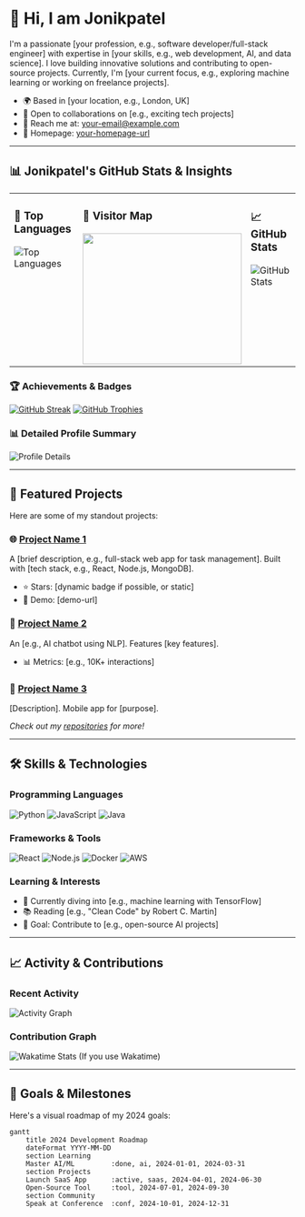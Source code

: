 # 👋 Hi, I am Jonikpatel

I'm a passionate [your profession, e.g., software developer/full-stack engineer] with expertise in [your skills, e.g., web development, AI, and data science]. I love building innovative solutions and contributing to open-source projects. Currently, I'm [your current focus, e.g., exploring machine learning or working on freelance projects].

- 🌍 Based in [your location, e.g., London, UK]
- 💼 Open to collaborations on [e.g., exciting tech projects]
- 📧 Reach me at: [your-email@example.com](mailto:your-email@example.com)
- 🔗 Homepage: [your-homepage-url](https://your-homepage-url)

---

## 📊 Jonikpatel's GitHub Stats & Insights

<div align="center">
  <table>
    <tr>
      <td valign="top" width="33%">
        <h3>🌟 Top Languages</h3>
        <img src="https://github-readme-stats.vercel.app/api/top-langs/?username=Jonikpatel&layout=compact&langs_count=8&theme=dark&hide_border=true" alt="Top Languages" />
      </td>
      <td valign="top" width="33%">
        <h3>📍 Visitor Map</h3>
        <a href="https://clustrmaps.com/site/1c7st" title="ClustrMaps">
          <img src="https://www.clustrmaps.com/map_v2.png?d=Y3B6bfp__aiQSn4I4JkSipFUqc4h9sK5DYEEz5GRDgs&cl=ffffff&w=280&h=230" width="280" height="230" />
        </a>
      </td>
      <td valign="top" width="33%">
        <h3>📈 GitHub Stats</h3>
        <img src="https://github-readme-stats.vercel.app/api?username=Jonikpatel&count_private=true&show_icons=true&rank_icon=github&theme=dark&include_all_commits=true&hide_border=true" alt="GitHub Stats" />
      </td>
    </tr>
  </table>
</div>

### 🏆 Achievements & Badges
[![GitHub Streak](https://github-readme-streak-stats.herokuapp.com/?user=Jonikpatel&theme=dark)](https://git.io/streak-stats)
[![GitHub Trophies](https://github-profile-trophy.vercel.app/?username=Jonikpatel&theme=darkhub&no-frame=true&no-bg=true)](https://github.com/ryo-ma/github-profile-trophy)

### 📊 Detailed Profile Summary
<img src="https://github-profile-summary-cards.vercel.app/api/cards/profile-details?username=Jonikpatel&theme=tokyonight" alt="Profile Details" />

---

## 🚀 Featured Projects

Here are some of my standout projects:

### 🌐 [Project Name 1](https://github.com/Jonikpatel/project1)
A [brief description, e.g., full-stack web app for task management]. Built with [tech stack, e.g., React, Node.js, MongoDB].
- ⭐ Stars: [dynamic badge if possible, or static]
- 🔗 Demo: [demo-url]

### 🤖 [Project Name 2](https://github.com/Jonikpatel/project2)
An [e.g., AI chatbot using NLP]. Features [key features].
- 📊 Metrics: [e.g., 10K+ interactions]

### 📱 [Project Name 3](https://github.com/Jonikpatel/project3)
[Description]. Mobile app for [purpose].

*Check out my [repositories](https://github.com/Jonikpatel?tab=repositories) for more!*

---

## 🛠️ Skills & Technologies

### Programming Languages
![Python](https://img.shields.io/badge/Python-3776AB?style=for-the-badge&logo=python&logoColor=white)
![JavaScript](https://img.shields.io/badge/JavaScript-F7DF1E?style=for-the-badge&logo=javascript&logoColor=black)
![Java](https://img.shields.io/badge/Java-ED8B00?style=for-the-badge&logo=openjdk&logoColor=white)

### Frameworks & Tools
![React](https://img.shields.io/badge/React-61DAFB?style=for-the-badge&logo=react&logoColor=black)
![Node.js](https://img.shields.io/badge/Node.js-339933?style=for-the-badge&logo=nodedotjs&logoColor=white)
![Docker](https://img.shields.io/badge/Docker-2496ED?style=for-the-badge&logo=docker&logoColor=white)
![AWS](https://img.shields.io/badge/AWS-FF9900?style=for-the-badge&logo=amazonaws&logoColor=white)

### Learning & Interests
- 🔬 Currently diving into [e.g., machine learning with TensorFlow]
- 📚 Reading [e.g., "Clean Code" by Robert C. Martin]
- 🎯 Goal: Contribute to [e.g., open-source AI projects]

---

## 📈 Activity & Contributions

### Recent Activity
<!-- GitHub Activity Graph -->
<img src="https://github-readme-activity-graph.vercel.app/graph?username=Jonikpatel&theme=github-dark&hide_border=true" alt="Activity Graph" />

### Contribution Graph
<img src="https://github-readme-stats.vercel.app/api/wakatime?username=Jonikpatel&theme=dark" alt="Wakatime Stats" /> (If you use Wakatime)

---

## 🎯 Goals & Milestones

Here's a visual roadmap of my 2024 goals:

```mermaid
gantt
    title 2024 Development Roadmap
    dateFormat YYYY-MM-DD
    section Learning
    Master AI/ML         :done, ai, 2024-01-01, 2024-03-31
    section Projects
    Launch SaaS App      :active, saas, 2024-04-01, 2024-06-30
    Open-Source Tool     :tool, 2024-07-01, 2024-09-30
    section Community
    Speak at Conference  :conf, 2024-10-01, 2024-12-31
